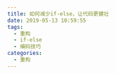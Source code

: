 ```yaml
---
title: 如何减少if-else，让代码更健壮
date: 2019-05-13 10:59:55
tags:
  - 重构
  - if-else
  - 编码技巧
categories:
  - 重构
---
```

